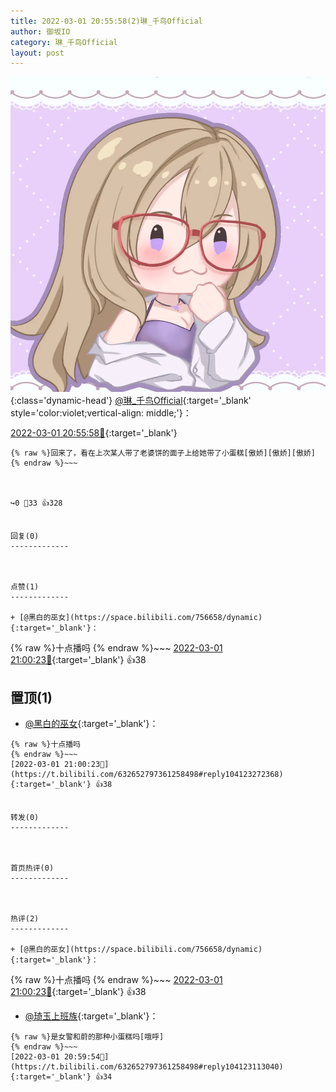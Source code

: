 ```yaml
---
title: 2022-03-01 20:55:58(2)琳_千鸟Official
author: 御坂IO
category: 琳_千鸟Official
layout: post
---
```


![img](/images/c0a88f85ebd0d056f37b114e0748e69556c8b488.jpg){:class='dynamic-head'}
[@琳_千鸟Official](https://space.bilibili.com/1620923329/dynamic){:target='_blank' style='color:violet;vertical-align: middle;'}：

[2022-03-01 20:55:58🔗](https://t.bilibili.com/632652797361258498){:target='_blank'}

~~~
{% raw %}回来了，看在上次某人带了老婆饼的面子上给她带了小蛋糕[傲娇][傲娇][傲娇]
{% endraw %}~~~



↪️0 💬33 👍328


回复(0)
-------------



点赞(1)
-------------

+ [@黑白的巫女](https://space.bilibili.com/756658/dynamic){:target='_blank'}：
~~~
{% raw %}十点播吗
{% endraw %}~~~
[2022-03-01 21:00:23🔗](https://t.bilibili.com/632652797361258498#reply104123272368){:target='_blank'} 👍38


置顶(1)
-------------

+ [@黑白的巫女](https://space.bilibili.com/756658/dynamic){:target='_blank'}：
~~~
{% raw %}十点播吗
{% endraw %}~~~
[2022-03-01 21:00:23🔗](https://t.bilibili.com/632652797361258498#reply104123272368){:target='_blank'} 👍38


转发(0)
-------------



首页热评(0)
-------------



热评(2)
-------------

+ [@黑白的巫女](https://space.bilibili.com/756658/dynamic){:target='_blank'}：
~~~
{% raw %}十点播吗
{% endraw %}~~~
[2022-03-01 21:00:23🔗](https://t.bilibili.com/632652797361258498#reply104123272368){:target='_blank'} 👍38
+ [@琦玉上班族](https://space.bilibili.com/49801792/dynamic){:target='_blank'}：
~~~
{% raw %}是女警和蔚的那种小蛋糕吗[哦呼]
{% endraw %}~~~
[2022-03-01 20:59:54🔗](https://t.bilibili.com/632652797361258498#reply104123113040){:target='_blank'} 👍34



